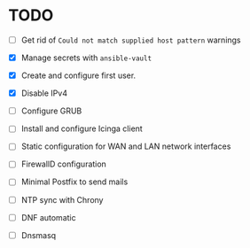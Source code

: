 # TODO

- [ ] Get rid of `Could not match supplied host pattern` warnings

- [x] Manage secrets with `ansible-vault`

- [x] Create and configure first user.

- [x] Disable IPv4

- [ ] Configure GRUB

- [ ] Install and configure Icinga client

- [ ] Static configuration for WAN and LAN network interfaces

- [ ] FirewallD configuration

- [ ] Minimal Postfix to send mails

- [ ] NTP sync with Chrony

- [ ] DNF automatic

- [ ] Dnsmasq
